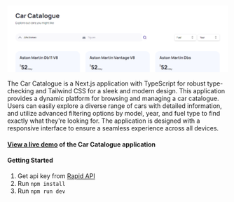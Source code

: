 ![screenshot](public/car-catalog-preview.png)

The Car Catalogue is a Next.js application with TypeScript for robust type-checking and Tailwind CSS for a sleek and modern design. This application provides a dynamic platform for browsing and managing a car catalogue. Users can easily explore a diverse range of cars with detailed information, and utilize advanced filtering options by model, year, and fuel type to find exactly what they're looking for. The application is designed with a responsive interface to ensure a seamless experience across all devices.

#### [View a live demo](https://nextjs-catalogue-with-tailwindcss-6ic0ap172.vercel.app/) of the Car Catalogue application

#### Getting Started

1. Get api key from [Rapid API](https://rapidapi.com/apininjas/api/cars-by-api-ninjas/pricing)
2. Run `npm install`
3. Run `npm run dev`

